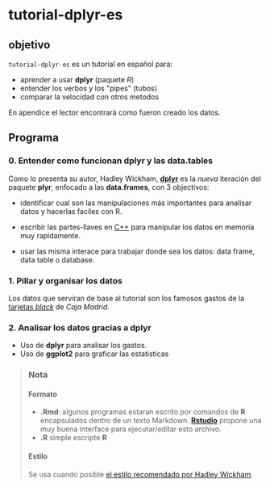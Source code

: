 tutorial-dplyr-es
=================

## objetivo 

`tutorial-dplyr-es` es un tutorial en español para:

 - aprender a usar **dplyr** (paquete *R*)
 - entender los verbos y los "pipes" (tubos)
 - comparar la velocidad con otros metodos
 
En apendice el lector encontrará como fueron creado los datos. 

## Programa

### 0. Entender como funcionan **dplyr** y las **data.table**s

Como lo presenta su autor, Hadley Wickham, **[dplyr](https://github.com/hadley/dplyr)** es la *nueva* iteración del paquete **plyr**, enfocado a las **data.frames**, con 3 objectivos:

* identificar cual son las manipulaciones más importantes para analisar datos y hacerlas faciles con R.

* escribir las partes-llaves en [C++](http://www.rcpp.org/) para manipular los datos en memoria muy rapidamente.

* usar las misma interace para trabajar donde sea los datos: data frame, data table o database.




### 1. Pillar y organisar los datos

Los datos que serviran de base al tutorial son los famosos gastos de la [tarjetas *black*](https://es.wikipedia.org/wiki/Caja_Madrid#Caso_de_las_Tarjetas_.22opacas.22) de *Caja Madrid*.


### 2. Analisar los datos gracias a **dplyr**

- Uso de **dplyr** para analisar los gastos. 
- Uso de **ggplot2** para graficar las estatisticas


> ### Nota
> 
> #### Formato
> - **.Rmd**: algunos programas estaran escrito por comandos de **R** encapsulados dentro de un texto Markdown. **[Rstudio](https://support.rstudio.com/hc/en-us/articles/200552086-Using-R-Markdown)** propone una muy buena interface para ejecutar/editar esto archivo. 
> - **.R** simple escripte **R**
>
> #### Estilo
>
> Se usa cuando posible [el estilo recomendado por Hadley Wickham](http://r-pkgs.had.co.nz/style.html).
